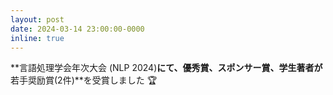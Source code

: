 ```yaml
---
layout: post
date: 2024-03-14 23:00:00-0000
inline: true
---
```


**言語処理学会年次大会 (NLP 2024)**にて、**優秀賞**、**スポンサー賞**、学生著者が**若手奨励賞(2件)**を受賞しました :trophy:

